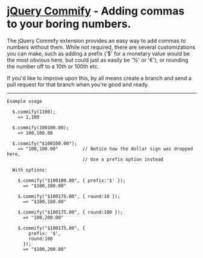[jQuery Commify](http://www.christopherstyles.com/jquery-commify) - Adding commas to your boring numbers.
================================

The jQuery Commify extension provides an easy way to add commas to numbers without them. While not required, there are several customizations you can make, such as adding a prefix ('$' for a monetary value would be the most obvious here, but could just as easily be '%' or '&euro;'), or rounding the number off to a 10th or 100th etc.

If you'd like to improve upon this, by all means create a branch and send a pull request for that branch when you're good and ready.

* * *


    Example usage
  
      $.commify(1100); 
        => 1,100
    
      $.commify(100100.00); 
        => 100,100.00
      
      $.commify("$100100.00"); 
        => "100,100.00"         // Notice how the dollar sign was dropped here,
                                // Use a prefix option instead
    
      With options:
      
        $.commify("$100100.00", { prefix:'$' }); 
          => "$100,100.00"
      
        $.commify("$100175.00", { round:10 }); 
          => "$100,180.00"
      
        $.commify("$100175.00", { round:100 }); 
          => "100,200.00"
      
        $.commify("$100175.00", { 
            prefix: '$',
            round:100
          }); 
          => "$100,200.00"